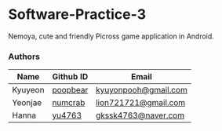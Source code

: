 # Software-Practice-3
Nemoya, cute and friendly Picross game application in Android.

### Authors
| Name | Github ID | Email |
|------|-----------|-------------------------|
| Kyuyeon | [poopbear](https://github.com/poopbear)  | kyuyonpooh@gmail.com |
| Yeonjae | [numcrab](https://github.com/numcrab)   | lion721721@gmail.com |
| Hanna   | [yu4763](https://github.com/yu4763)    | gkssk4763@naver.com  |
